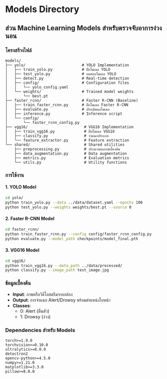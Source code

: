 # Models Directory

## ส่วน Machine Learning Models สำหรับตรวจจับอาการง่วงนอน

### โครงสร้างไฟล์

```
models/
├── yolo/                         # YOLO Implementation
│   ├── train_yolo.py             # ฝึกโมเดล YOLO
│   ├── test_yolo.py              # ทดสอบโมเดล YOLO
│   ├── detect.py                 # Real-time detection
│   ├── config/                   # Configuration files
│   │   └── yolo_config.yaml
│   └── weights/                  # Trained model weights
│       └── best.pt
├── faster_rcnn/                  # Faster R-CNN (Baseline)
│   ├── train_faster_rcnn.py      # ฝึกโมเดล Faster R-CNN
│   ├── evaluate.py               # ประเมินผลโมเดล
│   ├── inference.py              # Inference script
│   └── config/
│       └── faster_rcnn_config.py
├── vgg16/                         # VGG16 Implementation
│   ├── train_vgg16.py             # ฝึกโมเดล VGG16
│   ├── classify.py                # จำแนกประเภท
│   └── feature_extractor.py       # Feature extraction
└── shared/                        # Shared utilities
    ├── preprocessing.py           # ประมวลผลภาพเบื้องต้น
    ├── data_augmentation.py       # Data augmentation
    ├── metrics.py                 # Evaluation metrics
    └── utils.py                   # Utility functions
```

### การใช้งาน

#### 1. YOLO Model

```bash
cd yolo/
python train_yolo.py --data ../data/dataset.yaml --epochs 100
python test_yolo.py --weights weights/best.pt --source 0
```

#### 2. Faster R-CNN Model

```bash
cd faster_rcnn/
python train_faster_rcnn.py --config config/faster_rcnn_config.py
python evaluate.py --model_path checkpoints/model_final.pth
```

#### 3. VGG16 Model

```bash
cd vgg16/
python train_vgg16.py --data_path ../data/processed/
python classify.py --image_path test_image.jpg
```

### ข้อมูลเบื้องต้น

- **Input**: ภาพหรือวิดีโอสตรีมจากกล้อง
- **Output**: การจำแนก Alert/Drowsy พร้อมตำแหน่งใบหน้า
- **Classes**:
  - 0: Alert (ตื่นตัว)
  - 1: Drowsy (ง่วง)

### Dependencies สำหรับ Models

```
torch>=1.9.0
torchvision>=0.10.0
ultralytics>=8.0.0
detectron2
opencv-python>=4.5.0
numpy>=1.21.0
matplotlib>=3.3.0
pillow>=8.0.0
```

